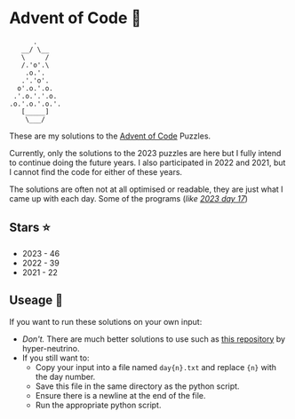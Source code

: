 # Advent of Code :christmas_tree:

          .
       __/ \__
       \     /
       /.'o'.\
        .o.'.
       .'.'o'.
      o'.o.'.o.
     .'.o.'.'.o.
    .o.'.o.'.o.'.
       [_____]
        \___/



These are my solutions to the [Advent of Code](https://adventofcode.com/) Puzzles.

Currently, only the solutions to the 2023 puzzles are here but I fully intend to continue doing the future years.
I also participated in 2022 and 2021, but I cannot find the code for either of these years.

The solutions are often not at all optimised or readable, they are just what I came up with each day. Some of the programs (*like [2023 day 17](https://adventofcode.com/2023/day/17)*)

## Stars :star:

- 2023 - 46
- 2022 - 39
- 2021 - 22

## Useage :wrench:

If you want to run these solutions on your own input:

- *Don't.* There are much better solutions to use such as [this repository](https://github.com/hyper-neutrino/advent-of-code) by hyper-neutrino.
- If you still want to:
  - Copy your input into a file named `day{n}.txt` and replace `{n}` with the day number.
  - Save this file in the same directory as the python script.
  - Ensure there is a newline at the end of the file.
  - Run the appropriate python script.